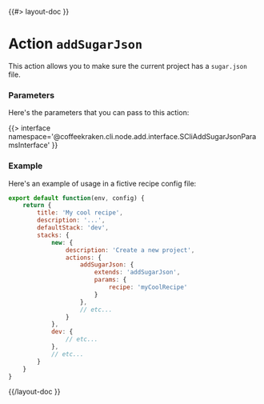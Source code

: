 <!--
/**
 * @name            addSugarJson
 * @namespace       doc.recipes.actions
 * @type            Markdown
 * @platform        md
 * @status          stable
 * @menu            Documentation / Recipes / Actions          /doc/recipes/actions/addSugarJson
 *
 * @since           2.0.0
 * @author    Olivier Bossel <olivier.bossel@gmail.com> (https://olivierbossel.com)
 */
-->

{{#> layout-doc }}

# Action `addSugarJson`

This action allows you to make sure the current project has a `sugar.json` file.

### Parameters

Here's the parameters that you can pass to this action:

{{> interface namespace='@coffeekraken.cli.node.add.interface.SCliAddSugarJsonParamsInterface' }}

### Example

Here's an example of usage in a fictive recipe config file:

```js
export default function(env, config) {
    return {
        title: 'My cool recipe',
        description: '...',
        defaultStack: 'dev',
        stacks: {
            new: {
                description: 'Create a new project',
                actions: {
                    addSugarJson: {
                        extends: 'addSugarJson',
                        params: {
                            recipe: 'myCoolRecipe'
                        }
                    },
                    // etc...
                }
            },
            dev: {
                // etc...
            },
            // etc...
        }
    }
}
```

{{/layout-doc }}
